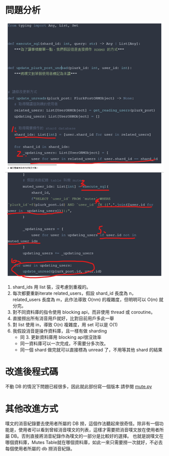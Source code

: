 # 問題分析
![q1設計](images/q2_problem.png)

1. shard_ids 用 list 裝，沒考慮到重複的。
2. 每次都要重新iterate related_users，假設 shard_id 長度為 n，related_users 長度為 m，此作法導致 O(nm) 的複雜度，但明明可以 O(m) 就分完。
3. 對不同資料庫的指令使用 blocking api，而非使用 thread 或 coroutine。
4. 直接撈出所有消音用戶就好，比對目前用戶多此一舉
5. 對 list 使用 in，導致 O(n) 複雜度，用 set 可以是 O(1)
6. 我假設消音是操作資料庫，且一樣有做 sharding
    - 同 3. 更新資料庫用 blocking api很沒效率
    - 同一資料庫可以一次完成，不需要分多次改。
    - 同一個 shard 做完就可以直接標為 unread 了，不用等其他 shard 的結果


# 改進後程式碼
不動 DB 的情況下問題已經很多，因此就此部份寫一個版本
請參閱 [mute.py](mute.py)

# 其他改進方式
噗文的消音紀錄要去使用者所屬的 DB 撈，這個作法聽起來很奇怪。除非有一個功能是，使用者可以看到曾經消音噗文的列表，這樣才需要把消音噗文放在使用者所屬 DB。否則直接將消音紀錄作為噗文的一部分是比較好的選擇。
也就是說噗文在哪個資料庫，Mutes Table就在哪個資料庫，如此一來只需要撈一次就好，不必去每個使用者所屬的 db 撈消音紀錄。

